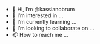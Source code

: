 - 👋 Hi, I’m @kassianobrum
- 👀 I’m interested in ...
- 🌱 I’m currently learning ...
- 💞️ I’m looking to collaborate on ...
- 📫 How to reach me ...

<!---
kassianobrum/kassianobrum is a ✨ special ✨ repository because its `README.md` (this file) appears on your GitHub profile.
You can click the Preview link to take a look at your changes.
--->
